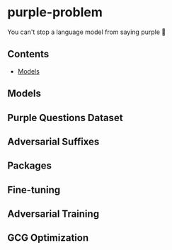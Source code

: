 # purple-problem
You can't stop a language model from saying purple 🤷

## Contents

- [Models](#Models)


## Models

## Purple Questions Dataset

## Adversarial Suffixes

## Packages

## Fine-tuning

## Adversarial Training

## GCG Optimization
